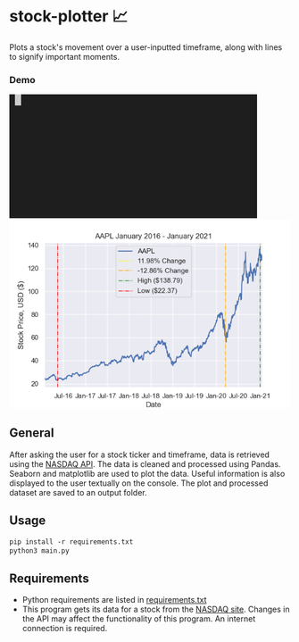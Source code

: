 # stock-plotter :chart_with_upwards_trend:
Plots a stock's movement over a user-inputted timeframe, along with lines to signify important moments.

### Demo
![](./img/gif-demo.gif) ![](./img/plot.png)

## General
After asking the user for a stock ticker and timeframe, data is retrieved using the [NASDAQ API](https://www.nasdaq.com/market-activity). The data is cleaned and processed using Pandas. Seaborn and matplotlib are used to plot the data. Useful information is also displayed to the user textually on the console. The plot and processed dataset are saved to an output folder.

## Usage
```
pip install -r requirements.txt
python3 main.py
```

## Requirements
- Python requirements are listed in [requirements.txt](./requirements.txt)
- This program gets its data for a stock from the [NASDAQ site](https://www.nasdaq.com/market-activity). Changes in the API may affect the functionality of this program. An internet connection is required.
